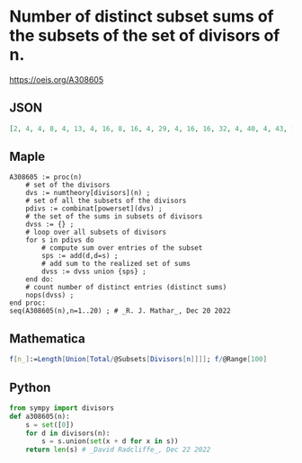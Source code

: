 # Number of distinct subset sums of the subsets of the set of divisors of n\.
https://oeis.org/A308605
## JSON
```JSON
[2, 4, 4, 8, 4, 13, 4, 16, 8, 16, 4, 29, 4, 16, 16, 32, 4, 40, 4, 43, 16, 16, 4, 61, 8, 16, 16, 57, 4, 73, 4, 64, 16, 16, 16, 92, 4, 16, 16, 91, 4, 97, 4, 64, 56, 16, 4, 125, 8, 64, 16, 64, 4, 121, 16, 121, 16, 16, 4, 169, 4, 16, 60, 128, 16, 145, 4, 64, 16, 143, 4, 196, 4, 16, 64, 64]
```
## Maple
```Maple
A308605 := proc(n)
    # set of the divisors
    dvs := numtheory[divisors](n) ;
    # set of all the subsets of the divisors
    pdivs := combinat[powerset](dvs) ;
    # the set of the sums in subsets of divisors
    dvss := {} ;
    # loop over all subsets of divisors
    for s in pdivs do
        # compute sum over entries of the subset
        sps := add(d,d=s) ;
        # add sum to the realized set of sums
        dvss := dvss union {sps} ;
    end do:
    # count number of distinct entries (distinct sums)
    nops(dvss) ;
end proc:
seq(A308605(n),n=1..20) ; # _R. J. Mathar_, Dec 20 2022
```
## Mathematica
```Mathematica
f[n_]:=Length[Union[Total/@Subsets[Divisors[n]]]]; f/@Range[100]
```
## Python
```Python
from sympy import divisors
def a308605(n):
    s = set([0])
    for d in divisors(n):
        s = s.union(set(x + d for x in s))
    return len(s) # _David Radcliffe_, Dec 22 2022
```
